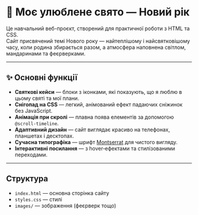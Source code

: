 # 🎄 Моє улюблене свято — Новий рік

Це навчальний веб-проєкт, створений для практичної роботи з HTML та CSS.  
Сайт присвячений темі Нового року — найтеплішому і найсвятковішому часу, коли родина збирається разом, а атмосфера наповнена світлом, мандаринами та феєрверками.

---

## ✨ Основні функції

- **Святкові кейси** — блоки з іконками, які показують, що я люблю в цьому святі та мої плани.
- **Снігопад на CSS** — легкий, анімований ефект падаючих сніжинок без JavaScript.
- **Анімація при скролі** — плавна поява елементів за допомогою `@scroll-timeline`.
- **Адаптивний дизайн** — сайт виглядає красиво на телефонах, планшетах і десктопах.
- **Сучасна типографіка** — шрифт [Montserrat](https://fonts.google.com/specimen/Montserrat) для чистого вигляду.
- **Інтерактивні посилання** — з hover‑ефектами та стилізованими переходами.

---

## Структура
- `index.html` — основна сторінка сайту  
- `styles.css` — стилі  
- `images/` — зображення (феєрверк тощо)
